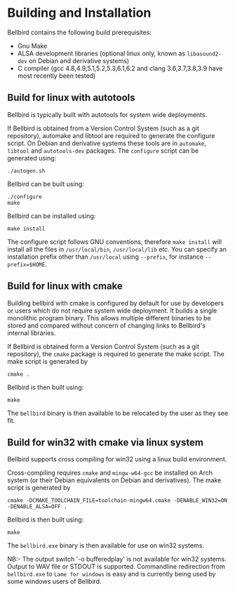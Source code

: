 Building and Installation
=========================

Bellbird contains the following build prerequisites:
  - Gnu Make
  - ALSA development libraries (optional linux only, known as `libasound2-dev` on Debian and derivative systems)
  - C compiler (gcc 4.8,4.9,5.1,5.2,5.3,6.1,6.2 and clang 3.6,3.7,3.8,3.9 have most recently been tested)

## Build for linux with autotools

Bellbird is typically built with autotools for system wide deployments.

If Bellbird is obtained from a Version Control System (such as a git repository),
automake and libtool are required to generate the configure script. On Debian
and derivative systems these tools are in `automake`, `libtool` and `autotools-dev`
packages. The `configure` script can be generated using:

    ./autogen.sh

Bellbird can be built using:

    ./configure
    make

Bellbird can be installed using:

    make install

The configure script follows GNU conventions, therefore `make install`
will install all the files in `/usr/local/bin`, `/usr/local/lib` etc.
You can specify an installation prefix other than `/usr/local` using
`--prefix`, for instance `--prefix=$HOME`.

## Build for linux with cmake

Building bellbird with cmake is configured by default for use by developers
or users which do not require system wide deployment. It builds a single monolithic
program binary. This allows multiple different binaries to be stored and compared without
concern of changing links to Bellbird's internal libraries.

If Bellbird is obtained form a Version Control System (such as a git repository),
the `cmake` package is required to generate the make script. The make script is generated by

    cmake .

Bellbird is then built using:

    make

The `bellbird` binary is then available to be relocated by the user as they see fit.

## Build for win32 with cmake via linux system

Bellbird supports cross compiling for win32 using a linux build environment.

Cross-compiling requires `cmake` and `mingw-w64-gcc` be installed on Arch system (or their Debian
equivalents on Debian and derivatives). The make script is generated by

    cmake -DCMAKE_TOOLCHAIN_FILE=toolchain-mingw64.cmake -DENABLE_WIN32=ON -DENABLE_ALSA=OFF .

Bellbird is then built using:

    make

The `bellbird.exe` binary is then available for use on win32 systems.

NB:- The output switch '-o bufferedplay' is not available for win32 systems. Output to WAV file or STDOUT is
supported. Commandline redirection from `bellbird.exe` to `Lame for windows` is easy and is currently
being used by some windows users of Bellbird.

